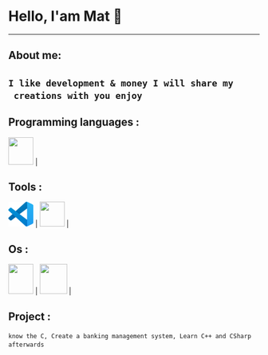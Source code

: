 # Hello, I'am Mat 🤙
---
## About me:


`I like development & money I will share my `<br>` creations with you enjoy`
---


## Programming languages :
<p>
<img src="https://media.discordapp.net/attachments/998966700806508684/1042937826880262305/unknown.png" height=55px width=50px> | 
</p>

## Tools :

<p>
<img src="https://raw.githubusercontent.com/github/explore/master/topics/visual-studio-code/visual-studio-code.png" height=50px width=50px> | 
<img src="https://visualstudio.microsoft.com/wp-content/uploads/2021/10/Product-Icon.svg" height=50px width=50px> | 
</p>

## Os :
<p>
<img src="https://cdn.discordapp.com/attachments/1037532268857667685/1067939025995976805/windows-logo-logok-0.png" height=60px width=50px> | 
<img src="https://cdn.discordapp.com/attachments/1037532268857667685/1067939219823153162/58480e82cef1014c0b5e4927.png" height=60px width=55px> | 
</p>

## Project :

`know the C, Create a banking management system, Learn C++ and CSharp afterwards`
